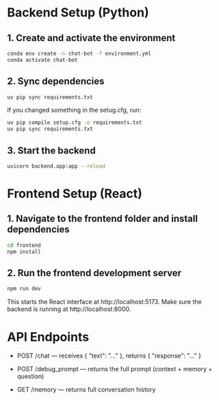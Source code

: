 # Backend Setup (Python)

## 1. Create and activate the environment

```bash
conda env create -n chat-bot -f environment.yml
conda activate chat-bot
```

## 2. Sync dependencies
```bash
uv pip sync requirements.txt
```

If you changed something in the setug.cfg, run:

```bash
uv pip compile setup.cfg -o requirements.txt
uv pip sync requirements.txt
```

## 3. Start the backend
```bash
uvicorn backend.app:app --reload
```

# Frontend Setup (React)

## 1. Navigate to the frontend folder and install dependencies

```bash
cd frontend
npm install
```

## 2. Run the frontend development server

```bash
npm run dev
```

This starts the React interface at http://localhost:5173. Make sure the backend is running at http://localhost:8000.


# API Endpoints

- POST /chat — receives { "text": "..." }, returns { "response": "..." }

- POST /debug_prompt — returns the full prompt (context + memory + question)

- GET /memory — returns full conversation history